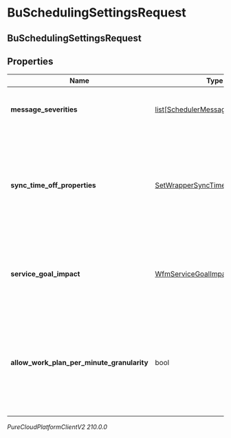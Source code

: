 # BuSchedulingSettingsRequest

## BuSchedulingSettingsRequest

## Properties

|Name | Type | Description | Notes|
|------------ | ------------- | ------------- | -------------|
| **message_severities** | [list[SchedulerMessageTypeSeverity]](SchedulerMessageTypeSeverity) | Schedule generation message severity configuration | [optional] |
| **sync_time_off_properties** | [SetWrapperSyncTimeOffProperty](SetWrapperSyncTimeOffProperty) | Synchronize set of time off properties from scheduled activities to time off requests when the schedule is published. | [optional] |
| **service_goal_impact** | [WfmServiceGoalImpactSettings](WfmServiceGoalImpactSettings) | Configures the max percent increase and decrease of service goals for this business unit | [optional] |
| **allow_work_plan_per_minute_granularity** | bool | Indicates whether or not per minute granularity for scheduling will be enabled for this business unit. Defaults to false. | [optional] |



_PureCloudPlatformClientV2 210.0.0_
